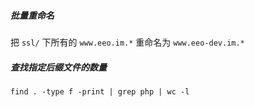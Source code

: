 ##### 批量重命名

把 `ssl/` 下所有的 `www.eeo.im.*` 重命名为 `www.eeo-dev.im.*`

##### 查找指定后缀文件的数量

`find . -type f -print | grep php | wc -l`

